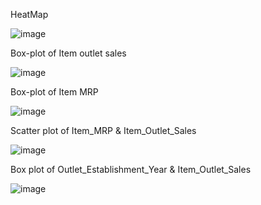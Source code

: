 HeatMap

![image](https://user-images.githubusercontent.com/78292851/151606168-f9cc8bd1-a758-47bd-826f-ad0cfc8474e9.png)

Box-plot of Item outlet sales

![image](https://user-images.githubusercontent.com/78292851/151606221-9afc8458-3ef4-4e63-b65c-abff87f2e7ff.png)

Box-plot of Item MRP

![image](https://user-images.githubusercontent.com/78292851/151606416-6872ef9f-0de2-4c11-a491-be68faf9c3c0.png)

Scatter plot of Item_MRP & Item_Outlet_Sales

![image](https://user-images.githubusercontent.com/78292851/151606483-1521452f-930f-43ef-9e45-e2fb1639473b.png)

Box plot of Outlet_Establishment_Year & Item_Outlet_Sales

![image](https://user-images.githubusercontent.com/78292851/151606569-d6e1bb67-44e8-4592-a667-c6b635e33726.png)


